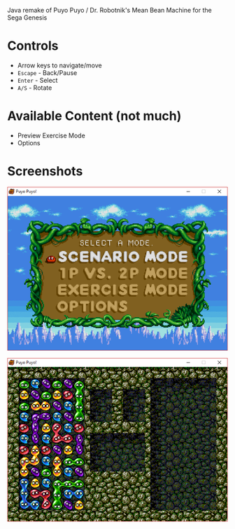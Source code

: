 Java remake of Puyo Puyo / Dr. Robotnik's Mean Bean Machine for the Sega Genesis

# Controls
- Arrow keys to navigate/move
- `Escape` - Back/Pause
- `Enter` - Select
- `A/S` - Rotate

# Available Content (not much)
- Preview Exercise Mode
- Options

# Screenshots
![](https://github.com/HexTeke/Puyo-Puyo/blob/master/screenshots/Screenshot_2.png?raw=true)

![](https://github.com/HexTeke/Puyo-Puyo/blob/master/screenshots/Screenshot_3.png?raw=true)
